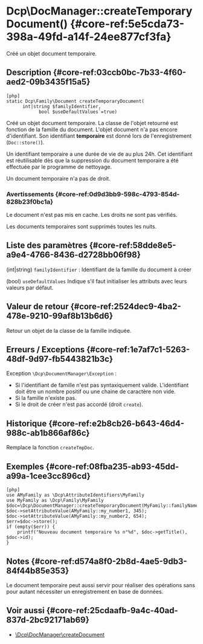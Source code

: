 # Dcp\DocManager::createTemporaryDocument()  {#core-ref:5e5cda73-398a-49fd-a14f-24ee877cf3fa}

<div class="short-description">
Créé un objet document temporaire.
</div>


## Description  {#core-ref:03ccb0bc-7b33-4f60-aed2-09b3435f15a5}

    [php]
    static Dcp\Family\Document createTemporaryDocument(
          int|string $familyIdentifier,
                bool $useDefaultValues`=true) 

Créé un objet document temporaire. La classe de l'objet retourné est
fonction de la famille du document. L'objet document n'a pas encore
d'identifiant. Son identifiant **temporaire** est donné lors de
l'enregistrement (`Doc::store()`).

Un identifiant temporaire a une durée de vie de au plus 24h. Cet identifiant
est réutilisable dès que la suppression du document temporaire a été effectuée
par le programme de nettoyage.

Un document temporaire n'a pas de droit.

### Avertissements  {#core-ref:0d9d3bb9-598c-4793-854d-828b23f0bc1a}

Le document n'est pas mis en cache.
Les droits ne sont pas vérifiés.

Les documents temporaires sont supprimés toutes les nuits.

## Liste des paramètres  {#core-ref:58dde8e5-a9e4-4766-8436-d2728bb06f98}

(int|string) `familyIdentifier`
:   Identifiant de la famille du document à créer

(bool) `useDefaultValues`
    Indique s'il faut initialiser les attributs avec leurs valeurs par défaut.


## Valeur de retour  {#core-ref:2524dec9-4ba2-478e-9210-99af8b13b6d6}

Retour un objet de la classe de la famille indiquée.


## Erreurs / Exceptions  {#core-ref:1e7af7c1-5263-48df-9d97-fb5443821b3c}

Exception `\Dcp\DocumentManager\Exception` :

*    Si l'identifiant de famille n'est pas syntaxiquement valide.
    L'identifiant doit être un nombre positif ou une  chaine de caractère non
    vide.
*   Si la famille n'existe pas.
*   Si le droit de créer n'est pas accordé (droit `create`). 



## Historique  {#core-ref:e2b8cb26-b643-46d4-988c-ab1b866af86c}

Remplace la fonction `createTmpDoc`.

## Exemples  {#core-ref:08fba235-ab93-45dd-a99a-1cee3cc896cd}

    [php]
    use AMyFamily as \Dcp\AttributeIdentifiers\MyFamily
    use MyFamily as \Dcp\Family\MyFamily
    $doc=\Dcp\DocumentManager::createTemporaryDocument(MyFamily::familyName);
    $doc->setAttributeValue(AMyFamily::my_number1, 345);
    $doc->setAttributeValue(AMyFamily::my_number2, 654);
    $err=$doc->store();
    if (empty($err)) {
        printf("Nouveau document temporaire %s n°%d", $doc->getTitle(), $doc->id);
    }

## Notes  {#core-ref:d574a8f0-2b8d-4ae5-9db3-84f44b85e353}

Le document temporaire peut aussi servir pour réaliser des opérations sans pour
autant nécessiter un enregistrement en base de données.

## Voir aussi  {#core-ref:25cdaafb-9a4c-40ad-837d-2bc92171ab69}

*   [\Dcp\DocManager\createDocument][createdocument]

<!--links -->
[createdocument]:   #core-ref:2f5afd12-1db3-4c69-a0fa-4b7fb044b723

